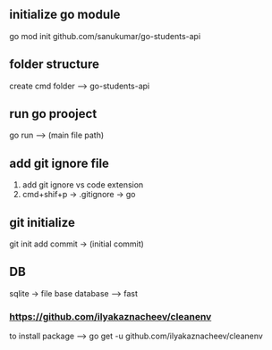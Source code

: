 ## initialize go module
go mod init github.com/sanukumar/go-students-api

## folder structure
create cmd folder --> go-students-api 

## run go prooject
go run --> (main file path)

## add git ignore file
1. add git ignore vs code extension
2. cmd+shif+p -> .gitignore -> go

## git initialize
git init
add commit -> (initial commit)

## DB
sqlite -> file base database --> fast

### https://github.com/ilyakaznacheev/cleanenv
to install package --> go get -u github.com/ilyakaznacheev/cleanenv
